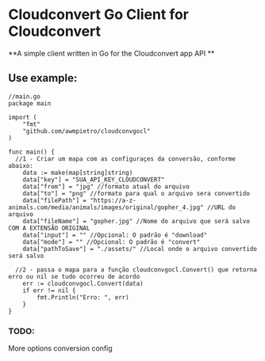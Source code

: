# Cloudconvert Go Client for Cloudconvert

**A simple client written in Go for the Cloudconvert app API **

## Use example:
```
//main.go
package main

import (
	"fmt"
	"github.com/awmpietro/cloudconvgocl"
)

func main() {
  //1 - Criar um mapa com as configuraçes da conversão, conforme abaixo:
	data := make(map[string]string)
	data["key"] = "SUA_API_KEY_CLOUDCONVERT"
	data["from"] = "jpg" //formato atual do arquivo
	data["to"] = "png" //formato para qual o arquivo sera convertido
	data["filePath"] = "https://a-z-animals.com/media/animals/images/original/gopher_4.jpg" //URL do arquivo
	data["fileName"] = "gopher.jpg" //Nome do arquivo que será salvo COM A EXTENSÃO ORIGINAL
	data["input"] = "" //Opcional: O padrão é "download"
	data["mode"] = "" //Opcional: O padrão é "convert"
	data["pathToSave"] = "./assets/" //Local onde o arquivo convertido será salvo
  
  //2 - passa o mapa para a função cloudconvgocl.Convert() que retorna erro ou nil se tudo ocorreu de acordo
	err := cloudconvgocl.Convert(data)
	if err != nil {
		fmt.Println("Erro: ", err)
	}
}
```
### TODO:
More options conversion config
